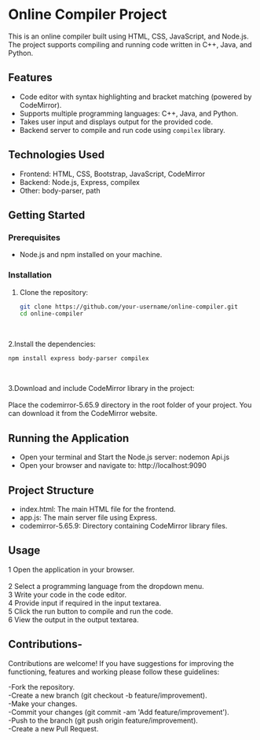 # Online Compiler Project

This is an online compiler built using HTML, CSS, JavaScript, and Node.js. The project supports compiling and running code written in C++, Java, and Python. 

## Features

- Code editor with syntax highlighting and bracket matching (powered by CodeMirror).
- Supports multiple programming languages: C++, Java, and Python.
- Takes user input and displays output for the provided code.
- Backend server to compile and run code using `compilex` library.

## Technologies Used

- Frontend: HTML, CSS, Bootstrap, JavaScript, CodeMirror
- Backend: Node.js, Express, compilex
- Other: body-parser, path

## Getting Started

### Prerequisites

- Node.js and npm installed on your machine.

### Installation

1. Clone the repository:

   ```bash
   git clone https://github.com/your-username/online-compiler.git
   cd online-compiler
<br>  
   
 2.Install the dependencies:
    
    npm install express body-parser compilex
<br>  
    
 3.Download and include CodeMirror library in the project:<br>  
      Place the codemirror-5.65.9 directory in the root folder of your project. You can download it from the CodeMirror website.<br>  

## Running the Application

- Open your terminal and Start the Node.js server: nodemon Api.js
- Open your browser and navigate to: http://localhost:9090
 
## Project Structure
 - index.html: The main HTML file for the frontend.
 - app.js: The main server file using Express.
 - codemirror-5.65.9: Directory containing CodeMirror library files.

## Usage
 1 Open the application in your browser. <br>  
 2 Select a programming language from the dropdown menu.<br>
 3 Write your code in the code editor.<br>
 4 Provide input if required in the input textarea.<br>
 5 Click the run button to compile and run the code.<br>
 6 View the output in the output textarea.<br>

## Contributions-
 Contributions are welcome! If you have suggestions for improving the functioning, features and working  please follow these guidelines:<br>

-Fork the repository.<br>
-Create a new branch (git checkout -b feature/improvement).<br>
-Make your changes.<br>
-Commit your changes (git commit -am 'Add feature/improvement').<br>
-Push to the branch (git push origin feature/improvement).<br>
-Create a new Pull Request.<br>
